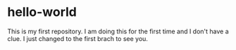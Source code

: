 # hello-world
This is my first repository.
I am doing this for the first time and I don't have a clue. I just changed to the first brach to see you.
